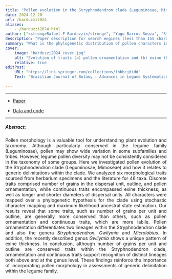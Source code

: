 ```yaml
---
title: "Pollen evolution in the Stryphnodendron clade (Leguminosae, Mimoseae)" 
date: 2024-12-20
url: /barduzzi2024
aliases: 
    - /barduzzi2024.html
author: ["<strong>Rafael F Barduzzi</strong>", "Yago Barros-Souza", "Stefany Liau-Kang", "Leonardo M Borges"]
description: "Paper description for search engines (less than 155 characters)" 
summary: "What is the phylogenetic distribution of pollen characters in the Stryphnodendron clade, and does this distribution support the recent taxonomic rearrangements of its members?"
cover:
    image: "barduzzi2024_cover.jpg"
    alt: "Evolution of traits (a) pollen ornamentation and (b) exine thickness in the Stryphnodendron clade."
    relative: true
editPost:
    URL: "https://link.springer.com/collections/fhbbcjdidd"
    Text: "Brazilian Journal of Botany - Advances in Legume Systematics 15"

---
```


---

- [Paper](https://doi.org/10.1007/s40415-024-01059-y)

- [Data and code](https://github.com/TaxEP/Stryphnodendron-Pollen-ASE)

---

##### Abstract:

<div style="text-align: justify;">
Pollen morphology is a valuable tool for understanding plant evolution and taxonomy. Although particularly conserved in the legume family (Leguminosae), pollen may show wide variation in some subfamilies and tribes. However, legume pollen diversity may not be consistently considered in the taxonomy of some groups. Here we investigated pollen evolution of the Stryphnodendron clade (Leguminosae, Mimoseae) and how it relates to generic delimitations within the clade. We analyzed six morphological traits sourced from herbarium specimens and the literature for 46 taxa. Discrete traits comprised number of grains in the dispersal unit, outline, and pollen ornamentation, while continuous traits encompassed exine thickness, as well as longer and shorter diameters of dispersal units. All characters were mapped over a phylogenetic hypothesis for the clade using stochastic character mapping and maximum likelihood ancestral state estimation. Our results reveal that some traits, such as number of grains per unit and outline, are generally more conserved than others, such as pollen ornamentation and continuous traits, which are more labile. Pollen ornamentation differentiates two lineages within the Stryphnodendron clade and also the genera <i>Stryphnodendron</i>, <i>Gwilymia</i> and <i>Microlobius</i>. In addition, the recently described genus <i>Gwilymia</i> shows a unique pattern of exine thickness. In conclusion, although number of grains per unit and outline are conserved traits within the Stryphnodendron clade, ornamentation and continuous traits support recognition of distinct lineages both above and at the genus level. These findings reinforce the importance of incorporating pollen morphology in assessments of generic delimitation within the legume family.
</div>